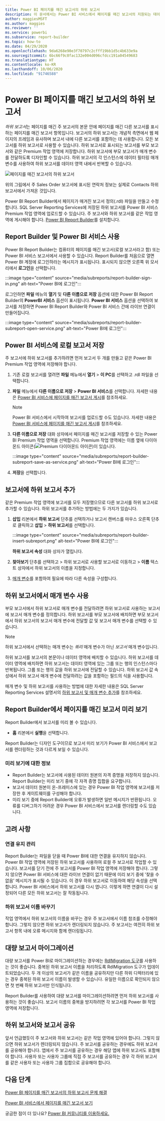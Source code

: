 ```yaml
---
title: Power BI 페이지를 매긴 보고서의 하위 보고서
description: 이 문서에서는 Power BI 서비스에서 페이지를 매긴 보고서의 지원되는 데이터 원본에 관해 알아봅니다.
author: maggiesMSFT
ms.author: maggies
ms.reviewer: ''
ms.service: powerbi
ms.subservice: report-builder
ms.topic: how-to
ms.date: 04/29/2020
ms.openlocfilehash: 9da6268e90e3f70797c2cfff19bb1d5c4b633e9a
ms.sourcegitcommit: 6bc66f9c0fac132e004d096cfdcc191a04549683
ms.translationtype: HT
ms.contentlocale: ko-KR
ms.lasthandoff: 10/06/2020
ms.locfileid: "91746588"
---
```

# <a name="subreports-in-power-bi-paginated-reports"></a>Power BI 페이지를 매긴 보고서의 하위 보고서

*하위 보고서*는 페이지를 매긴 주 보고서의 본문 안에 페이지를 매긴 다른 보고서를 표시하는 페이지를 매긴 보고서 항목입니다. 보고서의 하위 보고서는 개념적 측면에서 웹 페이지의 프레임과 유사하며 보고서 내에 다른 보고서를 포함하는 데 사용합니다. 모든 보고서를 하위 보고서로 사용할 수 있습니다. 하위 보고서로 표시되는 보고서를 부모 보고서와 같은 Premium 작업 영역에 저장합니다. 하위 보고서에 부모 보고서가 매개 변수를 전달하도록 디자인할 수 있습니다. 하위 보고서의 각 인스턴스에 데이터 필터링 매개 변수를 사용하여 하위 보고서를 데이터 영역 내에서 반복할 수 있습니다.  
  
 ![페이지를 매긴 보고서의 하위 보고서](media/subreports/paginated-report-subreport.png "페이지를 매긴 보고서 하위 보고서")  
  
 위의 그림에서 주 Sales Order 보고서에 표시된 연락처 정보는 실제로 Contacts 하위 보고서에서 가져온 것입니다.  
  
Power BI Report Builder에서 페이지가 매겨진 보고서 정의(.rdl) 파일을 만들고 수정합니다. SQL Server Reporting Services에 저장된 하위 보고서를 Power BI 서비스 Premium 작업 영역에 업로드할 수 있습니다. 주 보고서와 하위 보고서를 같은 작업 영역에 게시해야 합니다. [Power BI Report Builder](https://aka.ms/pbireportbuilder)를 설치합니다.
  
## <a name="work-with-report-builder-and-the-power-bi-service"></a>Report Builder 및 Power BI 서비스 사용

Power BI Report Builder는 컴퓨터의 페이지를 매긴 보고서(로컬 보고서라고 함) 또는 Power BI 서비스 보고서에서 사용할 수 있습니다.  Report Builder를 처음으로 열면 Power BI 계정에 로그인하라는 메시지가 표시됩니다. 표시되지 않으면 오른쪽 위 모서리에서 **로그인**을 선택합니다.

:::image type="content" source="media/subreports/report-builder-sign-in.png" alt-text="Power BI에 로그인":::

로그인하면 **파일** 메뉴의 **열기** 및 **다른 이름으로 저장** 옵션에 대한 Power BI Report Builder의 **PowerBI 서비스** 옵션이 표시됩니다. **Power BI 서비스** 옵션을 선택하여 보고서를 저장하면 Power BI Report Builder와 Power BI 서비스 간에 라이브 연결이 만들어집니다. 

:::image type="content" source="media/subreports/report-builder-subreport-open-service.png" alt-text="Power BI에 로그인":::

## <a name="save-a-local-report-to-the-power-bi-service"></a>Power BI 서비스에 로컬 보고서 저장

주 보고서에 하위 보고서를 추가하려면 먼저 보고서 두 개를 만들고 같은 Power BI Premium 작업 영역에 저장해야 합니다. 

1. 기존 로컬 보고서를 열려면 **파일** 메뉴에서 **열기** > **이 PC**를 선택하고 .rdl 파일을 선택합니다.  

2. **파일** 메뉴에서 **다른 이름으로 저장** > **Power BI 서비스**를 선택합니다.  자세한 내용은 [Power BI 서비스에 페이지를 매긴 보고서 게시](paginated-reports-save-to-power-bi-service.md)를 참조하세요.

    > [!NOTE]
    > Power BI 서비스에서 시작하여 보고서를 업로드할 수도 있습니다. 자세한 내용은 [Power BI 서비스에 페이지를 매긴 보고서 게시](paginated-reports-save-to-power-bi-service.md)를 참조하세요.

3. **다른 이름으로 저장** 대화 상자에서 페이지를 매긴 보고서를 저장할 수 있는 Power BI Premium 작업 영역을 선택합니다.  Premium 작업 영역에는 이름 옆에 다이아몬드 아이콘(![Premium 다이아몬드 아이콘](media/subreports/report-builder-premium-diamond.png))이 있습니다.

    :::image type="content" source="media/subreports/report-builder-subreport-save-as-service.png" alt-text="Power BI에 로그인":::

4. **저장**을 선택합니다.

## <a name="add-a-subreport-to-a-report"></a>보고서에 하위 보고서 추가

같은 Premium 작업 영역에 보고서를 모두 저장했으므로 다른 보고서를 하위 보고서로 추가할 수 있습니다. 하위 보고서를 추가하는 방법에는 두 가지가 있습니다. 

1. **삽입** 리본에서 **하위 보고서** 단추를 선택하거나 보고서 캔버스를 마우스 오른쪽 단추로 클릭하고 **삽입** > **하위 보고서**를 선택합니다.

    :::image type="content" source="media/subreports/report-builder-insert-subreport.png" alt-text="Power BI에 로그인":::

    **하위 보고서 속성** 대화 상자가 열립니다.  

2. **찾아보기** 단추를 선택하고 > 하위 보고서로 사용할 보고서로 이동하고 > **이름** 텍스트 상자에서 하위 보고서의 이름을 지정합니다.

3. [매개 변수](#use-parameters-in-subreports)를 포함하여 필요에 따라 다른 속성을 구성합니다.

## <a name="use-parameters-in-subreports"></a>하위 보고서에서 매개 변수 사용  
 부모 보고서에서 하위 보고서로 매개 변수를 전달하려면 하위 보고서로 사용하는 보고서에 보고서 매개 변수를 정의합니다. 하위 보고서를 부모 보고서에 배치하면 부모 보고서에서 하위 보고서의 보고서 매개 변수에 전달할 값 및 보고서 매개 변수를 선택할 수 있습니다.  
  
> [!NOTE]  
> 하위 보고서에서 선택하는 매개 변수는 *쿼리* 매개 변수가 아닌 *보고서* 매개 변수입니다.  
  
 하위 보고서를 보고서의 본문이나 데이터 영역에 배치할 수 있습니다. 하위 보고서를 데이터 영역에 배치하면 하위 보고서는 데이터 영역에 있는 그룹 또는 행의 인스턴스마다 반복됩니다. 그룹 또는 행의 값을 하위 보고서에 전달할 수 있습니다. 하위 보고서 값 속성에서 하위 보고서 매개 변수에 전달하려는 값을 포함하는 필드의 식을 사용합니다.  
  
 매개 변수 및 하위 보고서를 사용하는 방법에 대한 자세한 내용은 SQL Server Reporting Services 설명서의 [하위 보고서 및 매개 변수 추가](/sql/reporting-services/report-design/add-a-subreport-and-parameters-report-builder-and-ssrs)를 참조하세요.  

## <a name="preview-paginated-reports-in-report-builder"></a>Report Builder에서 페이지를 매긴 보고서 미리 보기

Report Builder에서 보고서를 미리 볼 수 있습니다.

- **홈** 리본에서 **실행**을 선택합니다. 

Report Builder는 디자인 도구이므로 보고서 미리 보기가 Power BI 서비스에서 보고서를 렌더링하는 것과 다르게 보일 수 있습니다.

### <a name="notes-about-previewing"></a>미리 보기에 대한 정보

- Report Builder는 보고서에 사용된 데이터 원본의 자격 증명을 저장하지 않습니다.  Report Builder는 미리 보기 중에 각 자격 증명 집합을 요구합니다.  
- 보고서 데이터 원본이 온-프레미스에 있는 경우 Power BI 작업 영역에 보고서를 저장한 후 게이트웨이를 구성해야 합니다.
- 미리 보기 중에 Report Builder에 오류가 발생하면 일반 메시지가 반환됩니다.  오류를 디버그하기 어려운 경우 Power BI 서비스에서 보고서를 렌더링할 수도 있습니다.  

## <a name="considerations"></a>고려 사항

### <a name="maintaining-the-connection"></a>연결 유지 관리

Report Builder는 파일을 닫을 때 Power BI에 대한 연결을 유지하지 않습니다.  Power BI 작업 영역에 저장된 하위 보고서를 사용하여 로컬 주 보고서로 작업할 수 있습니다. 보고서를 닫기 전에 주 보고서를 Power BI 작업 영역에 저장해야 합니다.  그렇지 않으면 Power BI 서비스에 대한 라이브 연결이 없기 때문에 미리 보기 중에 '찾을 수 없음' 메시지가 표시될 수 있습니다.  이 경우 하위 보고서로 이동하여 해당 속성을 선택합니다.  Power BI 서비스에서 하위 보고서를 다시 엽니다.  이렇게 하면 연결이 다시 설정되어 다른 모든 하위 보고서는 잘 작동됩니다.

### <a name="renaming-a-subreport"></a>하위 보고서 이름 바꾸기

작업 영역에서 하위 보고서의 이름을 바꾸는 경우 주 보고서에서 이름 참조를 수정해야 합니다. 그렇지 않으면 하위 보고서가 렌더링되지 않습니다. 주 보고서는 여전히 하위 보고서 항목 내에 오류 메시지와 함께 렌더링됩니다.

## <a name="migrate-large-reports"></a>대량 보고서 마이그레이션

대량 보고서를 Power BI로 마이그레이션하는 경우에는 [RdlMigration 도구](../guidance/migrate-ssrs-reports-to-power-bi.md)를 사용하는 것이 좋습니다.  중복된 하위 보고서 이름을 처리하도록 RdlMigration 도구가 업데이트되었습니다.  두 개 이상의 보고서가 같은 이름을 공유하지만 다른 하위 디렉터리에 있는 경우 중복된 하위 보고서 이름이 발생할 수 있습니다.  유일한 이름으로 확인되지 않으면 첫 번째 하위 보고서만 인식됩니다.

Report Builder를 사용하여 대량 보고서를 마이그레이션하려면 먼저 하위 보고서를 사용하는 것이 좋습니다. 보고서 이름의 중복을 방지하려면 각 보고서를 Power BI 작업 영역에 저장합니다.

## <a name="share-reports-with-subreports"></a>하위 보고서와 보고서 공유

앞서 언급했듯이 주 보고서와 하위 보고서는 같은 작업 영역에 있어야 합니다. 그렇지 않으면 하위 보고서가 렌더링되지 않습니다. 주 보고서를 공유하는 경우에도 하위 보고서를 공유해야 합니다. 앱에서 주 보고서를 공유하는 경우 해당 앱에 하위 보고서도 포함해야 합니다. 사용자 또는 사용자 그룹에 직접 주 보고서를 공유하는 경우 각 하위 보고서를 같은 사용자 또는 사용자 그룹 집합으로 공유해야 합니다.
  
## <a name="next-steps"></a>다음 단계

[Power BI 페이지를 매긴 보고서의 하위 보고서 문제 해결](subreports-troubleshoot.md)

[Power BI 서비스에서 페이지를 매긴 보고서 보기](../consumer/paginated-reports-view-power-bi-service.md)

궁금한 점이 더 있나요? [Power BI 커뮤니티를 이용하세요.](https://community.powerbi.com/)